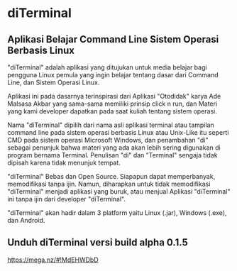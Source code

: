 # diTerminal
## Aplikasi Belajar Command Line Sistem Operasi Berbasis Linux

"diTerminal" adalah aplikasi yang ditujukan untuk media belajar bagi pengguna Linux pemula yang ingin belajar tentang dasar dari Command Line, dan Sistem Operasi Linux.

Aplikasi ini pada dasarnya terinspirasi dari Aplikasi "Otodidak" karya Ade Malsasa Akbar yang sama-sama memiliki prinsip click n run, dan Materi yang kami developer dapatkan pada saat kuliah tentang sistem operasi.

Nama "diTerminal" dipilih dari nama asli aplikasi terminal atau tampilan command line pada sistem operasi berbasis Linux atau Unix-Like itu seperti CMD pada sistem operasi Microsoft Windows, dan penambahan "di" sebagai penunjuk bahwa materi yang ada akan lebih sering digunakan di program bernama Terminal. Penulisan "di" dan "Terminal" sengaja tidak dipisah karena tidak menunjuk tempat.

"diTerminal" Bebas dan Open Source. Siapapun dapat memperbanyak, memodifikasi tanpa ijin. Namun, diharapkan untuk tidak memodifikasi "diTerminal" menjadi aplikasi yang buruk, atau menjual Aplikasi "diTerminal" ini tanpa ijin dari developer "diTerminal".

"diTerminal" akan hadir dalam 3 platform yaitu Linux (.jar), Windows (.exe), dan Android.

## Unduh diTerminal versi build alpha 0.1.5
https://mega.nz/#!MdEHWDbD
